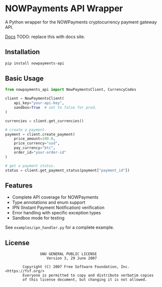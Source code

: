 # NOWPayments API Wrapper

A Python wrapper for the NOWPayments cryptocurrency payment gateway API.

[Docs](https://google.com/) TODO: replace this with docs site.

## Installation

```bash
pip install nowpayments-api
```

## Basic Usage

```python
from nowpayments_api import NowPaymentsClient, CurrencyCodes

client = NowPaymentsClient(
    api_key="your-api-key",
    sandbox=True  # set to false for prod.
)

currencies = client.get_currencies()

# create a payment.
payment = client.create_payment(
    price_amount=100.0,
    price_currency="usd",
    pay_currency="btc",
    order_id="your-order-id"
)

# get a payment status.
status = client.get_payment_status(payment["payment_id"])
```

## Features

- Complete API coverage for NOWPayments
- Type annotations and enum support
- IPN (Instant Payment Notification) verification
- Error handling with specific exception types
- Sandbox mode for testing


See `examples/ipn_handler.py` for a complete example.


## License

                    GNU GENERAL PUBLIC LICENSE
                       Version 3, 29 June 2007

            Copyright (C) 2007 Free Software Foundation, Inc. <https://fsf.org/>
            Everyone is permitted to copy and distribute verbatim copies
            of this license document, but changing it is not allowed.